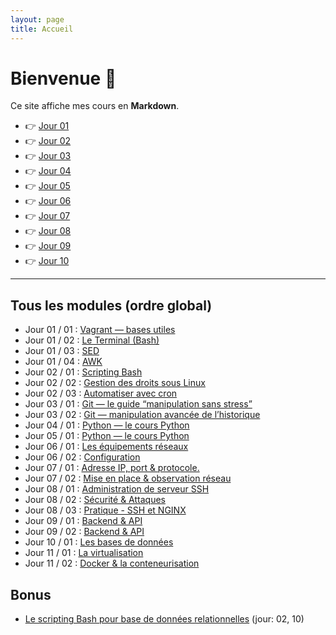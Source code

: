 ```yaml
---
layout: page
title: Accueil
---
```


# Bienvenue 👋

Ce site affiche mes cours en **Markdown**.

- 👉 [Jour 01](cours/jour-01)
- 👉 [Jour 02](cours/jour-02)
- 👉 [Jour 03](cours/jour-03)
- 👉 [Jour 04](cours/jour-04)
- 👉 [Jour 05](cours/jour-05)
- 👉 [Jour 06](cours/jour-06)
- 👉 [Jour 07](cours/jour-07)
- 👉 [Jour 08](cours/jour-08)
- 👉 [Jour 09](cours/jour-09)
- 👉 [Jour 10](cours/jour-10)






---

## Tous les modules (ordre global)
- Jour 01 / 01 : [Vagrant — bases utiles](modules/001_vagrant-bases-utiles.md)
- Jour 01 / 02 : [Le Terminal (Bash)](modules/001_terminal-bash.md)
- Jour 01 / 03 : [SED](modules/001_sed-utilisation.md)
- Jour 01 / 04 : [AWK](modules/001_awk-utilisation.md)
- Jour 02 / 01 : [Scripting Bash](modules/002_scripting-bash.md)
- Jour 02 / 02 : [Gestion des droits sous Linux](modules/002_droits-linux.md)
- Jour 02 / 03 : [Automatiser avec cron](modules/002_cron-automatisation.md)
- Jour 03 / 01 : [Git — le guide “manipulation sans stress”](modules/003_git-manipulation.md)
- Jour 03 / 02 : [Git — manipulation avancée de l’historique](modules/003_git-historique-avance.md)
- Jour 04 / 01 : [Python — le cours Python](modules/004_python-cours.md)
- Jour 05 / 01 : [Python — le cours Python](modules/005_python-systeme.md)
- Jour 06 / 01 : [Les équipements réseaux](modules/006_equipements-reseau.md)
- Jour 06 / 02 : [Configuration](modules/006_configuration-reseau.md)
- Jour 07 / 01 : [Adresse IP, port & protocole.](modules/007_IP-ports-protocole.md)
- Jour 07 / 02 : [Mise en place & observation réseau](modules/007_observation-reseau.md)
- Jour 08 / 01 : [Administration de serveur SSH](modules/008_serveur-SSH.md)
- Jour 08 / 02 : [Sécurité & Attaques](modules/008_securite.md)
- Jour 08 / 03 : [Pratique - SSH et NGINX](modules/008_pratique-SSH-NGINX.md)
- Jour 09 / 01 : [Backend & API](modules/009_backend-API.md)
- Jour 09 / 02 : [Backend & API](modules/009_pratique-framework.md)
- Jour 10 / 01 : [Les bases de données](modules/010_bases-de-données.md)
- Jour 11 / 01 : [La virtualisation](modules/011_Virtualisation.md)
- Jour 11 / 02 : [Docker & la conteneurisation](modules/011_dockers.md)

## Bonus
- [Le scripting Bash pour base de données relationnelles](modules/bonus_bash-bdd-rel.md) (jour: 02, 10)

